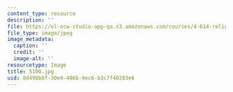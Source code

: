 ```yaml
---
content_type: resource
description: ''
file: https://ol-ocw-studio-app-qa.s3.amazonaws.com/courses/4-614-religious-architecture-and-islamic-cultures-fall-2002/8d498b8f30e9486b9ec6b3c7f40283e6_5100.jpg
file_type: image/jpeg
image_metadata:
  caption: ''
  credit: ''
  image-alt: ''
resourcetype: Image
title: 5100.jpg
uid: 8d498b8f-30e9-486b-9ec6-b3c7f40283e6
---
```

